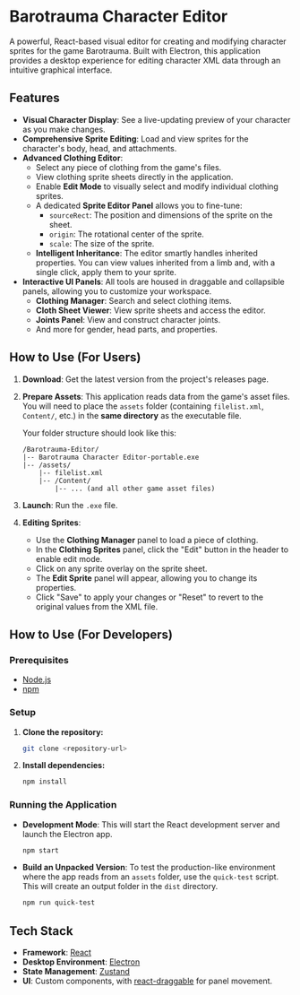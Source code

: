 # Barotrauma Character Editor

A powerful, React-based visual editor for creating and modifying character sprites for the game Barotrauma. Built with Electron, this application provides a desktop experience for editing character XML data through an intuitive graphical interface.

## Features

- **Visual Character Display**: See a live-updating preview of your character as you make changes.
- **Comprehensive Sprite Editing**: Load and view sprites for the character's body, head, and attachments.
- **Advanced Clothing Editor**:
  - Select any piece of clothing from the game's files.
  - View clothing sprite sheets directly in the application.
  - Enable **Edit Mode** to visually select and modify individual clothing sprites.
  - A dedicated **Sprite Editor Panel** allows you to fine-tune:
    - `sourceRect`: The position and dimensions of the sprite on the sheet.
    - `origin`: The rotational center of the sprite.
    - `scale`: The size of the sprite.
  - **Intelligent Inheritance**: The editor smartly handles inherited properties. You can view values inherited from a limb and, with a single click, apply them to your sprite.
- **Interactive UI Panels**: All tools are housed in draggable and collapsible panels, allowing you to customize your workspace.
  - **Clothing Manager**: Search and select clothing items.
  - **Cloth Sheet Viewer**: View sprite sheets and access the editor.
  - **Joints Panel**: View and construct character joints.
  - And more for gender, head parts, and properties.

## How to Use (For Users)

1.  **Download**: Get the latest version from the project's releases page.
2.  **Prepare Assets**: This application reads data from the game's asset files. You will need to place the `assets` folder (containing `filelist.xml`, `Content/`, etc.) in the **same directory** as the executable file.

    Your folder structure should look like this:
    ```
    /Barotrauma-Editor/
    |-- Barotrauma Character Editor-portable.exe
    |-- /assets/
        |-- filelist.xml
        |-- /Content/
            |-- ... (and all other game asset files)
    ```

3.  **Launch**: Run the `.exe` file.
4.  **Editing Sprites**:
    - Use the **Clothing Manager** panel to load a piece of clothing.
    - In the **Clothing Sprites** panel, click the "Edit" button in the header to enable edit mode.
    - Click on any sprite overlay on the sprite sheet.
    - The **Edit Sprite** panel will appear, allowing you to change its properties.
    - Click "Save" to apply your changes or "Reset" to revert to the original values from the XML file.

## How to Use (For Developers)

### Prerequisites

- [Node.js](https://nodejs.org/)
- [npm](https://www.npmjs.com/)

### Setup

1.  **Clone the repository:**
    ```bash
    git clone <repository-url>
    ```
2.  **Install dependencies:**
    ```bash
    npm install
    ```

### Running the Application

- **Development Mode**: This will start the React development server and launch the Electron app.
  ```bash
  npm start
  ```

- **Build an Unpacked Version**: To test the production-like environment where the app reads from an `assets` folder, use the `quick-test` script. This will create an output folder in the `dist` directory.
  ```bash
  npm run quick-test
  ```

## Tech Stack

- **Framework**: [React](https://reactjs.org/)
- **Desktop Environment**: [Electron](https://www.electronjs.org/)
- **State Management**: [Zustand](https://github.com/pmndrs/zustand)
- **UI**: Custom components, with [react-draggable](https://github.com/react-grid-layout/react-draggable) for panel movement.